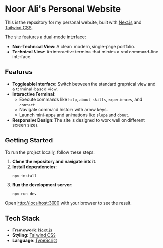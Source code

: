 # Noor Ali's Personal Website

This is the repository for my personal website, built with [Next.js](https://nextjs.org) and [Tailwind CSS](https://tailwindcss.com).

The site features a dual-mode interface:
*   **Non-Technical View**: A clean, modern, single-page portfolio.
*   **Technical View**: An interactive terminal that mimics a real command-line interface.

## Features

*   **Toggleable Interface**: Switch between the standard graphical view and a terminal-based view.
*   **Interactive Terminal**:
    *   Execute commands like `help`, `about`, `skills`, `experiences`, and `contact`.
    *   Navigate command history with arrow keys.
    *   Launch mini-apps and animations like `slope` and `donut`.
*   **Responsive Design**: The site is designed to work well on different screen sizes.

## Getting Started

To run the project locally, follow these steps:

1.  **Clone the repository and navigate into it.**
2.  **Install dependencies:**
    ```bash
    npm install
    ```
3.  **Run the development server:**
    ```bash
    npm run dev
    ```

Open [http://localhost:3000](http://localhost:3000) with your browser to see the result.

## Tech Stack

*   **Framework**: [Next.js](https://nextjs.org/)
*   **Styling**: [Tailwind CSS](https://tailwindcss.com/)
*   **Language**: [TypeScript](https://www.typescriptlang.org/)